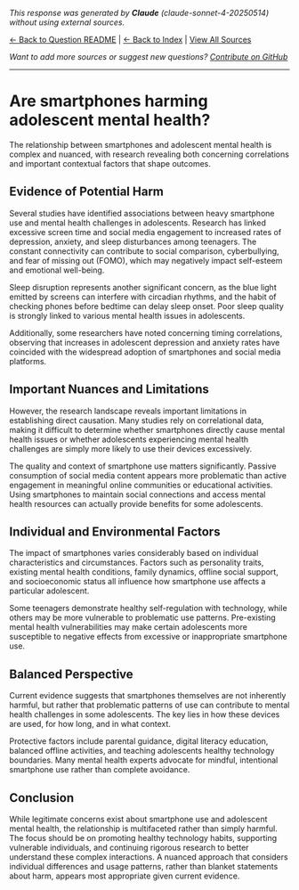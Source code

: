 <!-- 
Generated by: claude
Model: claude-sonnet-4-20250514
Prompt type: default
Generated at: 2025-06-23T17:20:18.004312
-->

*This response was generated by **Claude** (claude-sonnet-4-20250514) without using external sources.*

[← Back to Question README](README.md) | [← Back to Index](../README.md) | [View All Sources](../allsources.md)

*Want to add more sources or suggest new questions? [Contribute on GitHub](https://github.com/justinwest/SuggestedSources)*

---

# Are smartphones harming adolescent mental health?

The relationship between smartphones and adolescent mental health is complex and nuanced, with research revealing both concerning correlations and important contextual factors that shape outcomes.

## Evidence of Potential Harm

Several studies have identified associations between heavy smartphone use and mental health challenges in adolescents. Research has linked excessive screen time and social media engagement to increased rates of depression, anxiety, and sleep disturbances among teenagers. The constant connectivity can contribute to social comparison, cyberbullying, and fear of missing out (FOMO), which may negatively impact self-esteem and emotional well-being.

Sleep disruption represents another significant concern, as the blue light emitted by screens can interfere with circadian rhythms, and the habit of checking phones before bedtime can delay sleep onset. Poor sleep quality is strongly linked to various mental health issues in adolescents.

Additionally, some researchers have noted concerning timing correlations, observing that increases in adolescent depression and anxiety rates have coincided with the widespread adoption of smartphones and social media platforms.

## Important Nuances and Limitations

However, the research landscape reveals important limitations in establishing direct causation. Many studies rely on correlational data, making it difficult to determine whether smartphones directly cause mental health issues or whether adolescents experiencing mental health challenges are simply more likely to use their devices excessively.

The quality and context of smartphone use matters significantly. Passive consumption of social media content appears more problematic than active engagement in meaningful online communities or educational activities. Using smartphones to maintain social connections and access mental health resources can actually provide benefits for some adolescents.

## Individual and Environmental Factors

The impact of smartphones varies considerably based on individual characteristics and circumstances. Factors such as personality traits, existing mental health conditions, family dynamics, offline social support, and socioeconomic status all influence how smartphone use affects a particular adolescent.

Some teenagers demonstrate healthy self-regulation with technology, while others may be more vulnerable to problematic use patterns. Pre-existing mental health vulnerabilities may make certain adolescents more susceptible to negative effects from excessive or inappropriate smartphone use.

## Balanced Perspective

Current evidence suggests that smartphones themselves are not inherently harmful, but rather that problematic patterns of use can contribute to mental health challenges in some adolescents. The key lies in how these devices are used, for how long, and in what context.

Protective factors include parental guidance, digital literacy education, balanced offline activities, and teaching adolescents healthy technology boundaries. Many mental health experts advocate for mindful, intentional smartphone use rather than complete avoidance.

## Conclusion

While legitimate concerns exist about smartphone use and adolescent mental health, the relationship is multifaceted rather than simply harmful. The focus should be on promoting healthy technology habits, supporting vulnerable individuals, and continuing rigorous research to better understand these complex interactions. A nuanced approach that considers individual differences and usage patterns, rather than blanket statements about harm, appears most appropriate given current evidence.